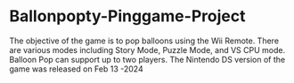 # Ballonpopty-Pinggame-Project
The objective of the game is to pop balloons using the Wii Remote. There are various modes including Story Mode, Puzzle Mode, and VS CPU mode. Balloon Pop can support up to two players. The Nintendo DS version of the game was released on Feb 13 -2024
